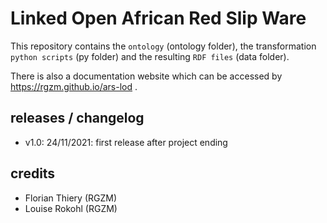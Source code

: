 # Linked Open African Red Slip Ware 
             
This repository contains the `ontology` (ontology folder), the transformation `python scripts` (py folder) and the resulting `RDF files` (data folder).
                         
There is also a documentation website which can be accessed by <https://rgzm.github.io/ars-lod> .
    
## releases / changelog 

-   v1.0: 24/11/2021: first release after project ending

## credits

-   Florian Thiery (RGZM)
-   Louise Rokohl (RGZM)
